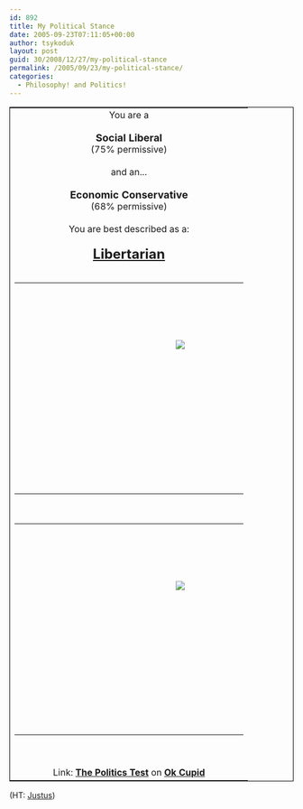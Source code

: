 ```yaml
---
id: 892
title: My Political Stance
date: 2005-09-23T07:11:05+00:00
author: tsykoduk
layout: post
guid: 30/2008/12/27/my-political-stance
permalink: /2005/09/23/my-political-stance/
categories:
  - Philosophy! and Politics!
---
```

<center><table style='border:1px solid black'><tr><td align=center> <font size="3"> You are a <center> <br /> <font size="4"><b>Social Liberal</b></font> <br /> <font shmolor="#a8a8a8" size="3">(75% permissive)</font><br /> </center> <br /> and an... <center><br /> <font size="4"><b>Economic Conservative</b></font> <br /> <font shmolor="#a8a8a8" size="3">(68% permissive)</font><br /> </center> <br /> You are best described as a:<br /> <br /></font><font size="+2"><u><center><b>Libertarian</b></center></u></font> <br /> <table id="thetable" name="thetable" background="http://is2.okcupid.com/graphics/politics/chart_political.gif" border="0" cellpadding="0" cellspacing="0" height="375" width="375"> <tbody><tr height="100"> <td width="262"></td> <td width="112"></td> </tr> <tr height="274"><td width="262"></td> <td align="left" valign="top" width="112"><img src="http://is2.okcupid.com/graphics/politics_you.gif" border="0"/></td> </tr> </tbody></table> <br /> <table id="thetable" name="thetable" background="http://is2.okcupid.com/graphics/politics/chart_basic.jpg" border="0" cellpadding="0" cellspacing="0" height="375" width="375"> <tbody><tr height="100"> <td width="262"></td> <td width="112"></td> </tr> <tr height="274"><td width="262"></td> <td align="left" valign="top" width="112"><img src="http://is2.okcupid.com/graphics/politics_you.gif" border="0"/></td> </tr> </tbody></table> <br /><br />Link: <a href='http://www.okcupid.com/politics'><b>The Politics Test</b></a>  on <a href='http://www.okcupid.com'><b>Ok Cupid</b></a></td></tr></table></center>

(HT: <a href="http://davejustus.blogspot.com/2005/09/politics-test.html">Justus</a>)